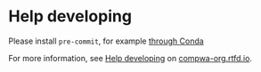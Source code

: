 # Help developing

Please install `pre-commit`, for example [through Conda](https://anaconda.org/conda-forge/pre_commit)

For more information, see [Help developing](https://compwa-org.rtfd.io/develop.html) on [compwa-org.rtfd.io](https://compwa-org.readthedocs.io).
